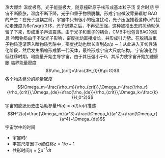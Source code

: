 热大爆炸 温度极高，光子能量极大，随意撞碎原子核形成基本粒子汤
复合时期 宇宙不断膨胀，温度不断下降，光子和重子物质脱耦，形成宇宙微波背景辐射
BAO的产生：在光子退耦之前，宇宙中只有很小的密度扰动，光子压强推着这种小的扰动走速度为$c/\sqrt{3}$，光子退耦之后，不再受压强，这种被推出去的扰动就保留了下来，形成重子声波震荡。由于光子和重子的耦合，CMB中也包含BAO的信息
冷暗物质由于不受光子影响，密度扰动直接增长，并形成引力势。在脱耦后重子物质逐渐落入暗物质势阱中，密度扰动也增长直到$\delta \rho/\rho\sim1$ 从此进入非线性演化阶段，然后发生塌缩形成第一代天体，最终形成宇宙大尺度结构。
宇宙演化到低红移时期，暗能量开始主导宇宙，由于其压强小于0，其斥力使宇宙开始加速膨胀
临界能量密度$$\rho_{crit}=\frac{3H_0}{8\pi G}$$
各个物质组分的能量密度$$\Omega_m=\frac{\rho_m}{\rho_{crit}},\Omega_r=\frac{\rho_r}{\rho_{crit}},\Omega_{de}=\frac{\rho_{de}}{\rho_{crit}},\Omega_k=\frac{k}{H_0^2}$$
宇宙的膨胀历史由哈勃参量$H(a)=\dot{a}(t)/a(t)$描述$$H^2(a)=\frac{\Omega_m}{a^3}+\frac{\Omega_k}{a^2}+\frac{\Omega_r}{a^4}+\Omega_{de}$$
宇宙学中的时间
- 宇宙时$t$
- 宇宙尺度因子$a$或红移$z=1/a-1$
- 共形时间$\eta=\sum a^{-1}dt$
